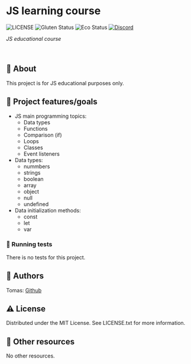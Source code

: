# JS learning course

![LICENSE](https://img.shields.io/badge/license-MIT-blue.svg?style=flat-square)
![Gluten Status](https://img.shields.io/badge/Gluten-Free-green.svg)
![Eco Status](https://img.shields.io/badge/ECO-Friendly-green.svg)
[![Discord](https://discord.com/api/guilds/571393319201144843/widget.png)](https://discord.gg/dRwW4rw)

_JS educational course_

<br>

## 🌟 About

This project is for JS educational purposes only.


## 🎯 Project features/goals

-  JS main programming topics:
    -  Data types
    -  Functions
    -  Comparison (if)
    -  Loops
    -  Classes
    -  Event listeners
-  Data types:
    -  nummbers
    -  strings
    -  boolean
    -  array
    -  object
    -  null
    -  undefined
-  Data initialization methods:
    -  const
    -  let
    -  var

### 🧪 Running tests

There is no tests for this project.

## 🎅 Authors

Tomas: [Github](https://github.com/konoto1)

## ⚠️ License

Distributed under the MIT License. See LICENSE.txt for more information.

## 🔗 Other resources

No other resources.
